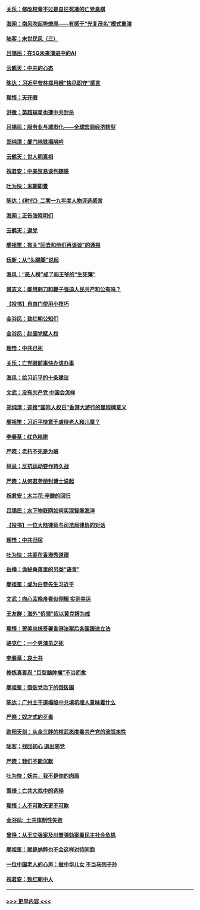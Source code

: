 #### [关乐：修改校章不过是自往死凑的亡党臭棋](../pages/nsc993/n11735097.md?t=12211122) 
#### [海网：南风吹起势燎原——有感于“光复茂名”模式重演](../pages/nsc993/n11732308.md?t=12211122) 
#### [陆客：末世民风（三）](../pages/nsc993/n11732211.md?t=12211122) 
#### [吕锡民：在5G未来演进中的AI](../pages/nsc993/n11730010.md?t=12211122) 
#### [云鹤天：中共的心态](../pages/nsc993/n11729906.md?t=12211122) 
#### [陈达：习近平夸林郑月娥“恪尽职守”感言](../pages/nsc993/n11729881.md?t=12211122) 
#### [理悟：天开眼](../pages/nsc993/n11729699.md?t=12211122) 
#### [洪微：英超球星也遭中共封杀](../pages/nsc993/n11727243.md?t=12211122) 
#### [吕锡民：服务业与城市化——全球宏观经济转型](../pages/nsc993/n11725845.md?t=12211122) 
#### [郑纯清：厦门地铁塌陷吟](../pages/nsc993/n11725813.md?t=12211122) 
#### [云鹤天：世人明真相](../pages/nsc993/n11725621.md?t=12211122) 
#### [祝君安：中美贸易谈判随感](../pages/nsc993/n11725609.md?t=12211122) 
#### [吐为快：末朝即景](../pages/nsc993/n11723365.md?t=12211122) 
#### [陈达：《时代》二零一九年度人物评选感言](../pages/nsc993/n11723337.md?t=12211122) 
#### [海网：正告张晓明们](../pages/nsc993/n11723228.md?t=12211122) 
#### [云鹤天：退党](../pages/nsc993/n11723056.md?t=12211122) 
#### [廖祖笙：有关“回去和他们再谈谈”的通报](../pages/nsc993/n11722442.md?t=12211122) 
#### [伍新：从“头踢脚”说起](../pages/nsc993/n11722429.md?t=12211122) 
#### [海风：“恶人榜”成了阎王爷的“生死簿”](../pages/nsc993/n11722272.md?t=12211122) 
#### [胥志义：能用剌刀和鞭子强迫人民共产和公有吗？](../pages/nsc993/n11720569.md?t=12211122) 
#### [【投书】自由门使用小技巧](../pages/nsc993/n11720180.md?t=12211122) 
#### [金浴凤：致红朝公知们](../pages/nsc993/n11720563.md?t=12211122) 
#### [金浴凤：赵国党赋人权](../pages/nsc993/n11720533.md?t=12211122) 
#### [理悟：中共已死](../pages/nsc993/n11720233.md?t=12211122) 
#### [关乐：亡党眼前事快办该办事](../pages/nsc993/n11719160.md?t=12211122) 
#### [海风：给习近平的十条建议](../pages/nsc993/n11717616.md?t=12211122) 
#### [文武：没有共产党 中国会怎样](../pages/nsc993/n11717584.md?t=12211122) 
#### [郑纯清：迎接“国际人权日”香港大游行的里程牌意义](../pages/nsc993/n11717417.md?t=12211122) 
#### [廖祖笙：习近平快意于虐待老人和儿童？](../pages/nsc993/n11715313.md?t=12211122) 
#### [李春草：红色陷阱](../pages/nsc993/n11715029.md?t=12211122) 
#### [严晓：老朽不死是为贼](../pages/nsc993/n11712910.md?t=12211122) 
#### [林忌：反抗运动要作持久战](../pages/nsc993/n11712623.md?t=12211122) 
#### [严晓：从何君尧册封博士说起](../pages/nsc993/n11712465.md?t=12211122) 
#### [祝君安：木兰花·辛酸的回归](../pages/nsc993/n11712381.md?t=12211122) 
#### [吕锡民：水下物联网如何实现智能海洋](../pages/nsc993/n11711158.md?t=12211122) 
#### [【投书】一位大陆律师与司法局律协的对话](../pages/nsc993/n11709675.md?t=12211122) 
#### [理悟：中共归宿](../pages/nsc993/n11710059.md?t=12211122) 
#### [吐为快：共匪在香港秀道德](../pages/nsc993/n11709979.md?t=12211122) 
#### [岳横：诡秘角落里的另类“语言”](../pages/nsc993/n11709792.md?t=12211122) 
#### [廖祖笙：或为白卷先生习近平](../pages/nsc993/n11708330.md?t=12211122) 
#### [文武：向心孟晚舟看似倒楣 实则幸运](../pages/nsc993/n11708236.md?t=12211122) 
#### [王友群：海外“侨领”应以黄克锵为戒](../pages/nsc993/n11706176.md?t=12211122) 
#### [理悟：贺美总统签署香港法案后各国跟进立法](../pages/nsc993/n11706853.md?t=12211122) 
#### [骆克仁：一个男演员之死](../pages/nsc993/n11706677.md?t=12211122) 
#### [李春草：哀土共](../pages/nsc993/n11706255.md?t=12211122) 
#### [修炼真善忍 “巨型脑肿瘤”不治而愈](../pages/nsc993/n11705340.md?t=12211122) 
#### [廖祖笙：饿饭党治下的饿饭国](../pages/nsc993/n11705085.md?t=12211122) 
#### [陈达：广州主干道塌陷中共填坑埋人意味着什么](../pages/nsc993/n11705046.md?t=12211122) 
#### [严晓：奴才式的歹毒](../pages/nsc993/n11704826.md?t=12211122) 
#### [欧阳天剑：从金三胖的核武态度看共产党的流氓本性](../pages/nsc993/n11702238.md?t=12211122) 
#### [陆客：找回初心 退出邪党](../pages/nsc993/n11702213.md?t=12211122) 
#### [严晓：我们不能沉默](../pages/nsc993/n11702110.md?t=12211122) 
#### [吐为快：妖共，我不是你的肉盾](../pages/nsc993/n11701366.md?t=12211122) 
#### [雪绮：亡共大戏中的选择](../pages/nsc993/n11699922.md?t=12211122) 
#### [理悟：人不可欺天更不可欺](../pages/nsc993/n11699657.md?t=12211122) 
#### [金浴凤:  土共体制性失败](../pages/nsc993/n11699361.md?t=12211122) 
#### [曾铮：从王立强案及川普弹劾案看民主社会危机](../pages/nsc993/n11699318.md?t=12211122) 
#### [廖祖笙：就是纳粹也不会这样对待同胞](../pages/nsc993/n11697658.md?t=12211122) 
#### [一位中国老人的心声：做中华儿女 不当马列子孙](../pages/nsc993/n11697525.md?t=12211122) 
#### [祝君安：致红朝中人](../pages/nsc993/n11697518.md?t=12211122) 

----
#### [ >>> 更早内容 <<< ](../indexes/nsc993-earlier.md)
